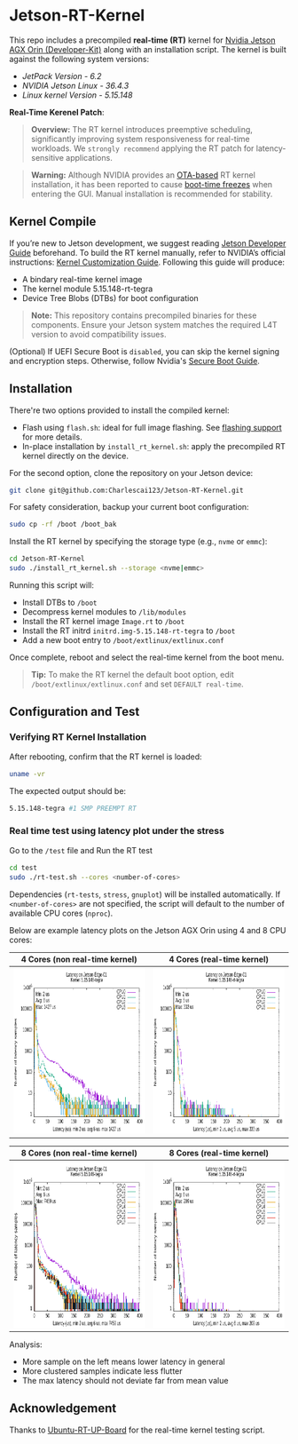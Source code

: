 # Jetson-RT-Kernel

This repo includes a precompiled **real-time (RT)** kernel for [Nvidia Jetson AGX Orin (Developer-Kit)](https://developer.nvidia.com/embedded/learn/jetson-agx-orin-devkit-user-guide/index.html) along with an installation script. The kernel is built against the following system versions:

* *JetPack Version - 6.2*
* *NVIDIA Jetson Linux - 36.4.3*
* *Linux kernel Version - 5.15.148*

**Real-Time Kerenel Patch**:

> **Overview:** The RT kernel introduces preemptive scheduling, significantly improving system responsiveness for real-time workloads. We `strongly recommend` applying the RT patch for latency-sensitive applications.


> **Warning:** Although NVIDIA provides an [OTA-based](https://docs.nvidia.com/jetson/archives/r36.4.3/DeveloperGuide/SD/Kernel/KernelCustomization.html#real-time-kernel-using-ota-update) RT kernel installation, it has been reported to cause [boot-time freezes](https://forums.developer.nvidia.com/t/boot-freezing-when-installing-preemptrt-on-nvme-setup-with-agx-orin-dev-kit-jetpack-6-2/323869) when entering the GUI. Manual installation is recommended for stability.

## Kernel Compile

If you’re new to Jetson development, we suggest reading [Jetson Developer Guide](https://docs.nvidia.com/jetson/archives/r36.4/DeveloperGuide/index.html) beforehand. To build the RT kernel manually, refer to NVIDIA’s official instructions: [Kernel Customization Guide](https://docs.nvidia.com/jetson/archives/r36.4.3/DeveloperGuide/SD/Kernel/KernelCustomization.html#sd-kernel-kernelcustomization). Following this guide will produce:

   * A bindary real-time kernel image
   * The kernel module 5.15.148-rt-tegra
   * Device Tree Blobs (DTBs) for boot configuration

> **Note:** This repository contains precompiled binaries for these components. Ensure your Jetson system matches the required L4T version to avoid compatibility issues.

(Optional) If UEFI Secure Boot is `disabled`, you can skip the kernel signing and encryption steps. Otherwise, follow Nvidia's [Secure Boot Guide](https://docs.nvidia.com/jetson/archives/r36.4.3/DeveloperGuide/SD/Security/SecureBoot.html#sd-security-secureboot).

## Installation

There're two options provided to install the compiled kernel:
   * Flash using `flash.sh`: ideal for full image flashing. See [flashing support](https://docs.nvidia.com/jetson/archives/r36.4/DeveloperGuide/SD/FlashingSupport.html) for more details.
   * In-place installation by `install_rt_kernel.sh`: apply the precompiled RT kernel directly on the device.

For the second option, clone the repository on your Jetson device:

```bash
git clone git@github.com:Charlescai123/Jetson-RT-Kernel.git
```

For safety consideration, backup your current boot configuration:

```bash
sudo cp -rf /boot /boot_bak
```

Install the RT kernel by specifying the storage type (e.g., `nvme` or `emmc`):

```bash
cd Jetson-RT-Kernel
sudo ./install_rt_kernel.sh --storage <nvme|emmc>
```

Running this script will: 

   * Install DTBs to `/boot`
   * Decompress kernel modules to `/lib/modules`
   * Install the RT kernel image `Image.rt` to `/boot`
   * Install the RT initrd `initrd.img-5.15.148-rt-tegra` to `/boot`
   * Add a new boot entry to `/boot/extlinux/extlinux.conf`

Once complete, reboot and select the real-time kernel from the boot menu.

> **Tip:** To make the RT kernel the default boot option, edit `/boot/extlinux/extlinux.conf` and set `DEFAULT real-time`.

<!-- 
Here are some useful links for reference: 
- https://chipnbits.github.io/content/projects/RLUnicycle/rtkernel/rtpatch.html
- https://forums.developer.nvidia.com/t/preempt-rt-patches-for-jetson-nano/72941
- https://forums.developer.nvidia.com/t/jetson-agx-orin-rt-linux-without-reflashing/283832
- https://forums.developer.nvidia.com/t/no-display-with-preempt-rt-patches/240876
- https://forums.developer.nvidia.com/t/build-the-real-time-kernel/229571
- https://blog.csdn.net/weixin_43854380/article/details/126584835
- https://github.com/kozyilmaz/nvidia-jetson-rt/blob/master/docs/README.03-realtime.md -->


## Configuration and Test

### Verifying RT Kernel Installation

After rebooting, confirm that the RT kernel is loaded:

```bash
uname -vr
```

The expected output should be:

```bash
5.15.148-tegra #1 SMP PREEMPT RT
```


### Real time test using latency plot under the stress

Go to the `/test` file and Run the RT test

   ```bash
   cd test
   sudo ./rt-test.sh --cores <number-of-cores>
   ```

Dependencies (`rt-tests`, `stress`, `gnuplot`) will be installed automatically. If `<number-of-cores>` are not specified, the script  will default to the number of available CPU cores (`nproc`).

Below are example latency plots on the Jetson AGX Orin using 4 and 8 CPU cores:


| 4 Cores (non real-time kernel)                                        | 4 Cores (real-time kernel)                                        |
|-----------------------------------------------------------------------|-------------------------------------------------------------------|
| <img src="./test/results/4-cores/non-rt.png" height="300" alt="rlm"/> | <img src="./test/results/4-cores/rt.png" height="300" alt="rlm"/> |

| 8 Cores (non real-time kernel)                                        | 8 Cores (real-time kernel)                                        |
|-----------------------------------------------------------------------|-------------------------------------------------------------------|
| <img src="./test/results/8-cores/non-rt.png" height="300" alt="rlm"/> | <img src="./test/results/8-cores/rt.png" height="300" alt="rlm"/> |


Analysis:
- More sample on the left means lower latency in general
- More clustered samples indicate less flutter
- The max latency should not deviate far from mean value

## Acknowledgement
Thanks to [Ubuntu-RT-UP-Board](https://github.com/qiayuanl/Ubuntu-RT-UP-Board) for the real-time kernel testing script.

